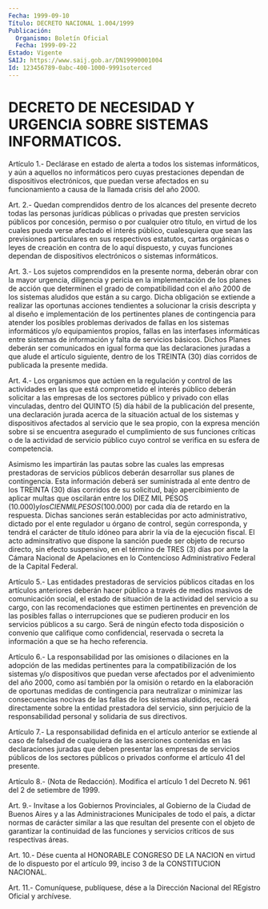 ```yaml
---
Fecha: 1999-09-10
Título: DECRETO NACIONAL 1.004/1999
Publicación:
  Organismo: Boletín Oficial
  Fecha: 1999-09-22
Estado: Vigente
SAIJ: https://www.saij.gob.ar/DN19990001004
Id: 123456789-0abc-400-1000-9991soterced
---
```

# DECRETO DE NECESIDAD Y URGENCIA SOBRE SISTEMAS INFORMATICOS.

<a id="1"></a>
Artículo  1.-  Declárase  en  estado  de alerta a todos los sistemas informáticos, y aún a aquellos no informáticos pero cuyas prestaciones dependan de dispositivos electrónicos, que puedan verse afectados en su funcionamiento a causa  de la llamada crisis del año 2000.

<a id="2"></a>
Art.  2.-  Quedan  comprendidos  dentro de los alcances del presente decreto todas las personas jurídicas públicas o privadas que presten servicios  públicos por concesión,  permiso  o  por  cualquier  otro título, en virtud  de  los  cuales  pueda  verse afectado el interés público, cualesquiera que sean las previsiones  particulares  en sus respectivos  estatutos,  cartas  orgánicas  o  leyes  de creación en contra  de  lo  aquí  dispuesto,  y  cuyas  funciones  dependan   de dispositivos electrónicos o sistemas informáticos.

<a id="3"></a>
Art.  3.-  Los  sujetos  comprendidos  en la presente norma, deberán obrar con la mayor urgencia, diligencia y pericia en la implementación de los planes de acción que  determinen  el  grado de compatibilidad  con el año 2000 de los sistemas aludidos que están a su cargo. Dicha obligación  se  extiende  a  realizar  las oportunas acciones  tendientes a solucionar la crisis descripta y al  diseño e implementación  de  los  pertinentes  planes  de  contingencia  para atender  los  posibles problemas derivados de fallas en los sistemas informáticos y/o  equipamientos  propios,  fallas  en las interfases informáticas  entre  sistemas  de  información y falta de  servicios básicos. Dichos Planes deberán ser comunicados  en  igual  forma que las declaraciones juradas a que alude el artículo siguiente,  dentro de  los  TREINTA (30) días corridos de publicada la presente medida.

<a id="4"></a>
Art. 4.- Los organismos que actúen en la regulación y control de las actividades  en las que está comprometido el interés público deberán solicitar a las empresas de los sectores público y privado con ellas vinculadas, dentro  del  QUINTO  (5) día hábil de la publicación del presente, una declaración jurada acerca  de  la  situación actual de los sistemas y dispositivos afectados al servicio que le sea propio, con la expresa mención sobre si se encuentra asegurado el cumplimiento de sus funciones críticas o de la actividad de servicio público  cuyo  control  se  verifica  en  su  esfera de competencia.

Asimismo  les  impartirán las pautas sobre las cuales  las  empresas prestadoras de servicios  públicos deberán desarrollar sus planes de contingencia.  Esta información  deberá  ser  suministrada  al  ente dentro de los TREINTA  (30)  días  corridos  de  su  solicitud, bajo apercibimiento  de aplicar multas que oscilarán entre los  DIEZ  MIL PESOS ($10.000) y  los  CIEN  MIL  PESOS  ($100.000) por cada día de retardo  en  la respuesta. Dichas sanciones serán  establecidas  por acto administrativo,  dictado  por  el  ente  regulador  u órgano de control,  según  corresponda, y tendrá el carácter de título  idóneo para abrir la vía de la ejecución fiscal. El acto adminsitrativo que dispone la sanción  puede  ser objeto de recurso directo, sin efecto suspensivo, en el término de  TRES  (3)  días  por  ante  la  Cámara Nacional de Apelaciones en lo Contencioso Administrativo Federal  de la Capital Federal.

<a id="5"></a>
Artículo 5.- Las entidades prestadoras de servicios públicos citadas en los artículos anteriores deberán hacer público a través de medios masivos  de  comunicación  social,  el  estado  de  situación  de la actividad  del  servicio  a  su  cargo,  con las recomendaciones que estimen   pertinentes  en  prevención  de  las  posibles    fallas o interrupciones  que se pudieren producir en los servicios públicos a su cargo. Será de  ningún  efecto  toda  disposición  o convenio que califique  como  confidencial,  reservada o secreta la información a que se ha hecho referencia.

<a id="6"></a>
Artículo 6.- La responsabilidad por las omisiones o dilaciones en la adopción de las medidas pertinentes para la compatibilización de los sistemas   y/o  dispositivos  que  puedan  verse  afectados  por  el advenimiento del año 2000, como así también por la omisión o retardo en  la  elaboración   de  oportunas  medidas  de  contingencia  para neutralizar o minimizar  las  consecuencias nocivas de las fallas de los  sistemas  aludidos,  recaerá   directamente  sobre  la  entidad prestadora  del  servicio,  sinn  perjuicio  de  la  responsabilidad personal y solidaria de sus directivos.

<a id="7"></a>
Artículo  7.- La responsabilidad definida en el artículo anterior se extiende al  caso  de  falsedad  de  cualquiera  de  las  aserciones contenidas  en  las  declaraciones  juradas que deben presentar  las empresas de servicios públicos de los  sectores  públicos o privados conforme el artículo 41 del presente.

<a id="8"></a>
Artículo  8.- (Nota de Redacción). Modifica el artículo 1 del Decreto N. 961 del 2 de setiembre de 1999.

<a id="9"></a>
Art.  9.-  Invítase  a los Gobiernos Provinciales, al Gobierno de la Ciudad de Buenos Aires  y a las Administraciones Municipales de todo el país, a dictar normas  de carácter similar a las que resultan del presente con el objeto de garantizar la continuidad de las funciones y servicios críticos de sus respectivas áreas.

<a id="10"></a>
Art.  10.-  Dése cuenta al HONORABLE CONGRESO DE LA NACION en virtud de lo dispuesto  por  el  artículo  99,  inciso 3 de la CONSTITUCION NACIONAL.

<a id="11"></a>
Art.  11.- Comuníquese, publíquese, dése a la Dirección Nacional del REgistro Oficial y archívese.